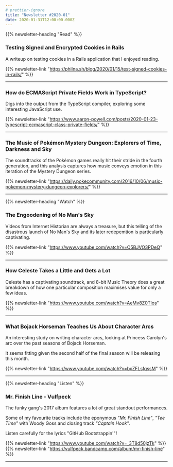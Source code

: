 ```yaml
---
# prettier-ignore
title: "Newsletter #2020-01"
date: 2020-01-31T12:00:00.000Z
---
```


<!--more-->

{{% newsletter-heading "Read" %}}

### Testing Signed and Encrypted Cookies in Rails

A writeup on testing cookies in a Rails application that I enjoyed reading.

{{% newsletter-link "https://philna.sh/blog/2020/01/15/test-signed-cookies-in-rails/" %}}

---

### How do ECMAScript Private Fields Work in TypeScript?

Digs into the output from the TypeScript compiler, exploring some interesting JavaScript use.

{{% newsletter-link "https://www.aaron-powell.com/posts/2020-01-23-typescript-ecmascript-class-private-fields/" %}}

---

### The Music of Pokémon Mystery Dungeon: Explorers of Time, Darkness and Sky

The soundtracks of the Pokémon games really hit their stride in the fourth generation, and this analysis captures how music conveys emotion in this iteration of the Mystery Dungeon series.

{{% newsletter-link "https://daily.pokecommunity.com/2016/10/06/music-pokemon-mystery-dungeon-explorers/" %}}

---

{{% newsletter-heading "Watch" %}}

### The Engoodening of No Man's Sky

Videos from Internet Historian are always a treasure, but this telling of the disastrous launch of No Man's Sky and its later redepemtion is particularly captivating.

{{% newsletter-link "https://www.youtube.com/watch?v=O5BJVO3PDeQ" %}}

---

### How Celeste Takes a Little and Gets a Lot

Celeste has a captivating soundtrack, and 8-bit Music Theory does a great breakdown of how one particular composition maximises value for only a few ideas.

{{% newsletter-link "https://www.youtube.com/watch?v=AeMv8Z0TIos" %}}

---

### What Bojack Horseman Teaches Us About Character Arcs

An interesting study on writing character arcs, looking at Princess Carolyn's arc over the past seasons of Bojack Horseman.

It seems fitting given the second half of the final season will be releasing this month.

{{% newsletter-link "https://www.youtube.com/watch?v=bxZFLsfqssM" %}}

---

{{% newsletter-heading "Listen" %}}

### Mr. Finish Line - Vulfpeck

The funky gang's 2017 album features a lot of great standout performances.

Some of my favourite tracks include the eponymous _"Mr. Finish Line"_, _"Tee Time"_ with Woody Goss and closing track _"Captain Hook"_.

Listen carefully for the lyrics "GitHub Bootstrappin'"!

{{% newsletter-link "https://www.youtube.com/watch?v=_3T8d50jzTk" %}}
{{% newsletter-link "https://vulfpeck.bandcamp.com/album/mr-finish-line" %}}

---
